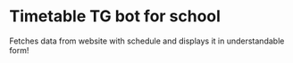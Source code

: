 # Timetable TG bot for school

Fetches data from website with schedule and displays it in understandable form!
